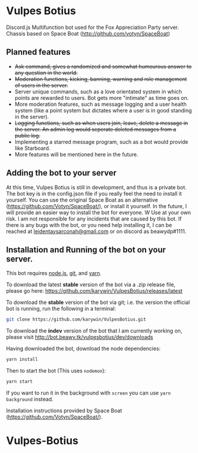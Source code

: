 # Vulpes Botius
Discord.js Multifunction bot used for the Fox Appreciation Party server. Chassis based on Space Boat (http://github.com/votyn/SpaceBoat)
## Planned features
- ~~Ask command, gives a randomized and somewhat humourous answer to any question in the world.~~
- ~~Moderation functions, kicking, banning, warning and role management of users in the server.~~
- Server unique commands, such as a love orientated system in which points are rewarded to users. Bot gets more "intimate" as time goes on.
- More moderation features, such as message logging and a user health system (like a point system but dictates where a user is in good standing in the server).
- ~~Logging functions, such as when users join, leave, delete a message in the server. An admin log would seperate deleted messages from a public log.~~
- Implementing a starred message program, such as a bot would provide like Starboard.
- More features will be mentioned here in the future.

## Adding the bot to your server
At this time, Vulpes Botius is still in development, and thus is a private bot. The bot key is in the config.json file if you really feel the need to install it yourself. You can use the original Space Boat as an alternative (https://github.com/Votyn/SpaceBoat/), or install it yourself. In the future, I will provide an easier way to install the bot for everyone. W Use at your own risk. I am not responsible for any incidents that are caused by this bot. If there is any bugs with the bot, or you need help installing it, I can be reached at leidentaysarconah@gmail.com or on discord as beawydp#1111.

## Installation and Running of the bot on your server.
This bot requires [node.js](https://nodejs.org/en/download/), [git](https://git-scm.com/downloads), and [yarn](https://yarnpkg.com/en/docs/install). 

To download the latest **stable** version of the bot via a .zip release file, please go here:
https://github.com/karywin/VulpesBotius/releases/latest

To download the **stable** version of the bot via git; i.e. the version the official bot is running, run the following in a terminal:
```bash
git clone https://github.com/karywin/VulpesBotius.git
```
To download the **indev** version of the bot that I am currently working on, please visit http://bot.beawy.tk/vulpesbotius/dev/downloads

Having downloaded the bot, download the node dependencies:
```bash
yarn install
```
Then to start the bot (This uses `nodemon`):
```bash
yarn start
```
If you want to run it in the background with `screen` you can use `yarn background` instead.

Installation instructions provided by Space Boat (https://github.com/Votyn/SpaceBoat/).
# Vulpes-Botius
